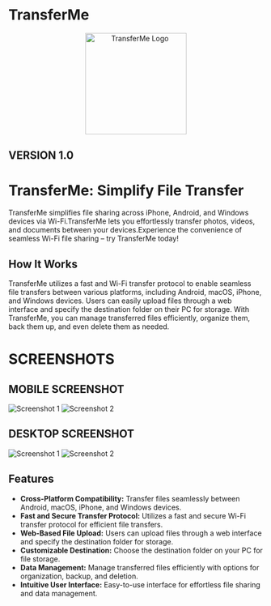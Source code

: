 # TransferMe
<div align="center">
  <img src="https://i.postimg.cc/3xpYVyyG/share.png" alt="TransferMe Logo" width="200">
</div>

## VERSION 1.0

# TransferMe: Simplify File Transfer


TransferMe simplifies file sharing across iPhone, Android, and Windows devices via Wi-Fi.TransferMe lets you effortlessly transfer photos, videos, and documents between your devices.Experience the convenience of seamless Wi-Fi file sharing – try TransferMe today!
## How It Works

TransferMe utilizes a fast and Wi-Fi transfer protocol to enable seamless file transfers between various platforms, including Android, macOS, iPhone, and Windows devices. Users can easily upload files through a web interface and specify the destination folder on their PC for storage. With TransferMe, you can manage transferred files efficiently, organize them, back them up, and even delete them as needed.

# SCREENSHOTS
## MOBILE SCREENSHOT
![Screenshot 1](https://i.postimg.cc/JnTBg8MH/photo-2024-04-23-06-47-40.jpg)
![Screenshot 2](https://i.postimg.cc/FRFLDz5Q/photo-2024-04-23-06-47-48.jpg)
## DESKTOP SCREENSHOT
![Screenshot 1](https://i.postimg.cc/LsK50XPb/Capture.png)
![Screenshot 2](https://i.postimg.cc/2yK8d8mT/Captures.png)

## Features

- **Cross-Platform Compatibility:** Transfer files seamlessly between Android, macOS, iPhone, and Windows devices.
- **Fast and Secure Transfer Protocol:** Utilizes a fast and secure Wi-Fi transfer protocol for efficient file transfers.
- **Web-Based File Upload:** Users can upload files through a web interface and specify the destination folder for storage.
- **Customizable Destination:** Choose the destination folder on your PC for file storage.
- **Data Management:** Manage transferred files efficiently with options for organization, backup, and deletion.
- **Intuitive User Interface:** Easy-to-use interface for effortless file sharing and data management.
